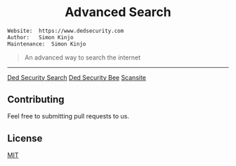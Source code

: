 <h1 align="center">Advanced Search</h1>

```bash
Website:  https://www.dedsecurity.com
Author:   Simon Kinjo
Maintenance:  Simon Kinjo
```

>An advanced way to search the internet
---

[Ded Security Search](https://github.com/dedsecurity/DedSecuritySearch)
[Ded Security Bee](https://github.com/dedsecurity/Bee)
[Scansite](https://github.com/dedsecurity/scansite)

## Contributing
Feel free to submitting pull requests to us.
## License
[MIT](https://opensource.org/licenses/MIT)
